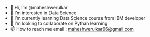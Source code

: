 - 👋 Hi, I’m @maheshwerulkar
- 👀 I’m interested in Data Science
- 🌱 I’m currently learning Data Science course from IBM developer
- 💞️ I’m looking to collaborate on Pythan learning
- 📫 How to reach me email :  maheshwerulkar96@gmail.com

